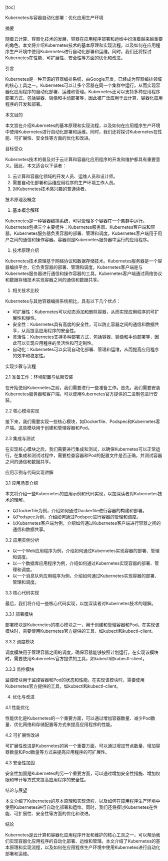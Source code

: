 
[toc]                    
                
                
Kubernetes与容器自动化部署：优化应用生产环境

摘要

随着云计算、容器化技术的发展，容器在应用程序部署和运维中扮演着越来越重要的角色。本文将介绍Kubernetes技术的基本原理和实现流程，以及如何在应用程序生产环境中使用Kubernetes进行自动化部署和运维。同时，我们还将探讨Kubernetes在性能、可扩展性、安全性等方面的优化和改进。

引言

Kubernetes是一种开源的容器编排系统，由Google开发，已经成为容器编排领域的核心工具之一。Kubernetes可以让多个容器在同一个集群中运行，从而实现容器化应用程序的自动化部署、运维和管理。Kubernetes还可以支持多种应用程序部署方式，包括容器、镜像和手动部署等，因此被广泛应用于云计算、容器化应用程序的开发和部署。

本文目的

本文旨在介绍Kubernetes的基本原理和实现流程，以及如何在应用程序生产环境中使用Kubernetes进行自动化部署和运维。同时，我们还将探讨Kubernetes在性能、可扩展性、安全性等方面的优化和改进。

目标受众

Kubernetes技术的普及对于云计算和容器化应用程序的开发和维护都具有重要意义。因此，本文适合以下读者：

1. 云计算和容器化领域的开发人员、运维人员和设计师。
2. 需要自动化部署和运维应用程序的生产环境工作人员。
3. 对Kubernetes技术感兴趣的普通读者。

技术原理及概念

1. 基本概念解释

Kubernetes是一种容器编排系统，可以管理多个容器在一个集群中运行。Kubernetes包括三个主要组件：Kubernetes服务器、Kubernetes客户端和容器。Kubernetes服务器负责容器的部署、管理和调度。Kubernetes客户端用于用户之间的通信和操作容器。容器则是Kubernetes服务器中运行的应用程序。

1. 技术原理介绍

Kubernetes技术原理基于网络协议和数据存储技术。Kubernetes服务器是一个容器编排平台，它负责容器的部署、管理和调度。Kubernetes客户端是与Kubernetes服务器进行通信和操作容器的工具。Kubernetes客户端通过网络协议和数据存储技术实现容器之间的通信和数据共享。

1. 相关技术比较

Kubernetes与其他容器编排系统相比，具有以下几个优点：

- 可扩展性：Kubernetes可以动态添加和删除容器，从而实现应用程序的可扩展性和弹性。
- 安全性：Kubernetes具有高度的安全性，可以防止容器之间的通信和数据共享，从而提高应用程序的安全性。
- 灵活性：Kubernetes支持多种部署方式，包括容器、镜像和手动部署等，因此可以实现应用程序的灵活性和可定制性。
- 自动化：Kubernetes可以实现自动化部署、管理和运维，从而提高应用程序的效率和稳定性。

实现步骤与流程

2.1 准备工作：环境配置与依赖安装

在开始使用Kubernetes之前，我们需要进行一些准备工作。首先，我们需要安装Kubernetes服务器和客户端。可以使用Kubernetes官方提供的二进制包进行安装。

2.2 核心模块实现

接下来，我们需要实现一些核心模块，如Dockerfile、Podspec和Kubernetes客户端。这些模块用于创建和管理容器和Pod。

2.3 集成与测试

在实现核心模块之后，我们需要进行集成和测试，以确保Kubernetes可以正常运行。在集成和测试过程中，需要检查容器和Pod的配置文件是否正确，并测试容器之间的通信和数据共享。

应用示例与代码实现讲解

3.1 应用场景介绍

本文将介绍一些Kubernetes的应用示例和代码实现，以加深读者对Kubernetes技术的理解。

- 以Dockerfile为例，介绍如何通过Dockerfile进行容器的构建和部署。
- 以Podspec为例，介绍如何通过Podspec进行容器的管理和调度。
- 以Kubernetes客户端为例，介绍如何通过Kubernetes客户端进行容器之间的通信和数据共享。

3.2 应用实例分析

- 以一个Web应用程序为例，介绍如何通过Kubernetes实现容器的部署、管理和调度。
- 以一个数据库应用程序为例，介绍如何通过Kubernetes实现容器的部署、管理和调度。
- 以一个消息队列应用程序为例，介绍如何通过Kubernetes实现容器的部署、管理和调度。

3.3 核心代码实现

最后，我们将介绍一些核心代码实现，以加深读者对Kubernetes技术的理解。

3.3.1 部署模块

部署模块是Kubernetes的核心模块之一，用于创建和管理容器和Pod。在实现该模块时，需要使用Kubernetes官方提供的工具，如kubectl和kubectl-client。

3.3.2 调度模块

调度模块用于管理容器之间的调度，确保容器能够按照计划运行。在实现该模块时，需要使用Kubernetes官方提供的工具，如kubectl和kubectl-client。

3.3.3 监控模块

监控模块用于监控容器和Pod的状态和性能。在实现该模块时，需要使用Kubernetes官方提供的工具，如kubectl和kubectl-client。

4. 优化与改进

4.1 性能优化

性能优化是Kubernetes的一个重要方面，可以通过增加容器数量、减少Pod数量、优化网络和存储配置等方式来提高应用程序的性能。

4.2 可扩展性改进

可扩展性改进是Kubernetes的另一个重要方面，可以通过增加节点数量、增加容器数量和Pod数量等方式来提高应用程序的可扩展性。

4.3 安全性加固

安全性加固是Kubernetes的另一个重要方面，可以通过增加安全性措施、增加权限和审计等方式来提高应用程序的安全性。

结论与展望

本文介绍了Kubernetes的基本原理和实现流程，以及如何在应用程序生产环境中使用Kubernetes进行自动化部署和运维。同时，我们还将探讨Kubernetes在性能、可扩展性、安全性等方面的优化和改进。

结论

Kubernetes是云计算和容器化应用程序开发和维护的核心工具之一，可以帮助我们实现容器化应用程序的自动化部署、运维和管理。本文介绍了Kubernetes的基本原理和实现流程，以及如何在应用程序生产环境中使用Kubernetes进行自动化部署和运维。

